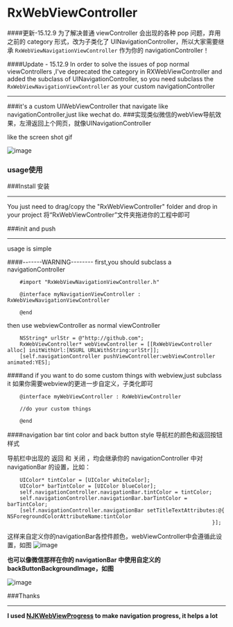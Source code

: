 # RxWebViewController

####更新-15.12.9 为了解决普通 viewController 会出现的各种 pop 问题，弃用之前的 category 形式，改为子类化了 UINavigationController，所以大家需要继承 ```RxWebViewNavigationViewController``` 作为你的 navigationController！

####Update - 15.12.9 In order to solve the issues of pop normal viewControllers ,I've deprecated the category in RXWebViewController and added the subclass of UINavigationController, so you need subclass the ```RxWebViewNavigationViewController``` as your custom navigationController

----

###it's a custom UIWebViewController that navigate like navigationController,just like wechat do.
###实现类似微信的webView导航效果，左滑返回上个网页，就像UINavigationController 


like the screen shot gif

![image](http://img.hb.aicdn.com/c13d6827dfde42ba7ed7ba1a64c58c0a911efd2f126ca3-pys6eT_fw658)

### usage使用

###Install 安装

-------

You just need to drag/copy the "RxWebViewController" folder and drop in your project
将“RxWebViewController”文件夹拖进你的工程中即可

###init and push 

-------

usage is simple
   		
####-------WARNING-------- first,you should subclass a navigationController

		#import "RxWebViewNavigationViewController.h"

		@interface myNavigationViewController : RxWebViewNavigationViewController

		@end
   		
then use webviewController as normal viewController
   		
   		NSString* urlStr = @"http://github.com";
		RxWebViewController* webViewController = [[RxWebViewController alloc] initWithUrl:[NSURL URLWithString:urlStr]];
    	[self.navigationController pushViewController:webViewController animated:YES];

####and if you want to do some custom things with webview,just subclass it 如果你需要webview的更进一步自定义，子类化即可


		@interface myWebViewController : RxWebViewController

		//do your custom things

		@end
                                
                                
####navigation bar tint color and back button style 导航栏的颜色和返回按钮样式


导航栏中出现的 返回 和 关闭 ，均会继承你的 navigationController 中对 navigationBar 的设置，比如：

		UIColor* tintColor = [UIColor whiteColor];
    	UIColor* barTintColor = [UIColor blueColor];
		self.navigationController.navigationBar.tintColor = tintColor;
    	self.navigationController.navigationBar.barTintColor = barTintColor;
    	[self.navigationController.navigationBar setTitleTextAttributes:@{                                                          			NSForegroundColorAttributeName:tintColor
                                                                      }];
                                                                      
 这样来自定义你的navigationBar各控件颜色，webViewController中会遵循此设置，如图
 ![image](http://img.hb.aicdn.com/4287d071d7fa4dd8e1276506ed904093a7489352da24-56cRLk_fw658)
 
 
 **也可以像微信那样在你的 navigationBar 中使用自定义的 backButtonBackgroundImage，如图**
 
 ![image](http://img.hb.aicdn.com/ab84843887791178ba8764b9bde04f4b34f338cc10f8e-1umnI5_fw658)
 
 
###Thanks

-------

 **I used [NJKWebViewProgress](https://github.com/ninjinkun/NJKWebViewProgress) to make navigation progress, it helps a lot**
